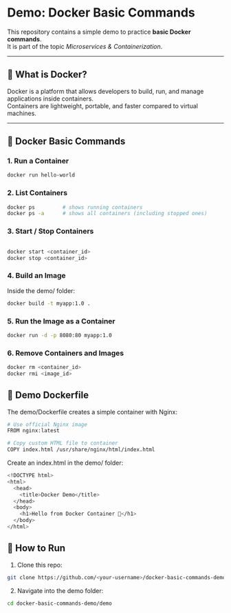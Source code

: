 # Demo: Docker Basic Commands

This repository contains a simple demo to practice **basic Docker commands**.  
It is part of the topic *Microservices & Containerization*.

---

## 🚀 What is Docker?

Docker is a platform that allows developers to build, run, and manage applications inside containers.  
Containers are lightweight, portable, and faster compared to virtual machines.

---

## 📌 Docker Basic Commands

### 1. Run a Container

```bash
docker run hello-world
```

### 2. List Containers

```bash
docker ps         # shows running containers
docker ps -a      # shows all containers (including stopped ones)
```

### 3. Start / Stop Containers

```bash

docker start <container_id>
docker stop <container_id>

```

### 4. Build an Image

Inside the demo/ folder:

```bash
docker build -t myapp:1.0 .

```

### 5. Run the Image as a Container

```bash
docker run -d -p 8080:80 myapp:1.0
```

### 6. Remove Containers and Images

```bash
docker rm <container_id>
docker rmi <image_id>
```

## 📂 Demo Dockerfile

The demo/Dockerfile creates a simple container with Nginx:

```bash
# Use official Nginx image
FROM nginx:latest

# Copy custom HTML file to container
COPY index.html /usr/share/nginx/html/index.html
```

Create an index.html in the demo/ folder:

```bash
<!DOCTYPE html>
<html>
  <head>
    <title>Docker Demo</title>
  </head>
  <body>
    <h1>Hello from Docker Container 🚀</h1>
  </body>
</html>
```

## 🏃 How to Run

1. Clone this repo:
```bash
git clone https://github.com/<your-username>/docker-basic-commands-demo.git
```

2. Navigate into the demo folder:

```bash
cd docker-basic-commands-demo/demo
```


